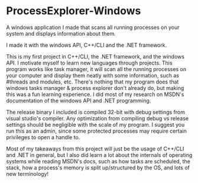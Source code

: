# ProcessExplorer-Windows
A windows application I made that scans all running processes on your system and displays information about them.

I made it with the windows API, C++/CLI and the .NET framework.

This is my first project in C++/CLI, the .NET framework, and the windows API. I motivate myself to learn new languages through projects. This program works like task manager, it will scan all the running processes on your computer and display them neatly with some information, such as #threads and modules, etc. There's nothing that my program does that windows tasks manager & process explorer don't already do, but making this was a fun learning experience. I did most of my research on MSDN's documentation of the windows API and .NET programming.

The release binary I included is compiled 32-bit with debug settings from visual studio's compiler. Any optimization from compiling debug vs release settings should be negligible with the scale of my program. I suggest you run this as an admin, since some protected processes may require certain privileges to open a handle to.

Most of my takeaways from this project will just be the usage of C++/CLI and .NET in general, but I also did learn a lot about the internals of operating systems while reading MSDN's docs, such as how tasks are scheduled, the stack, how a process's memory is split up/structured by the OS, and lots of new terminology!
